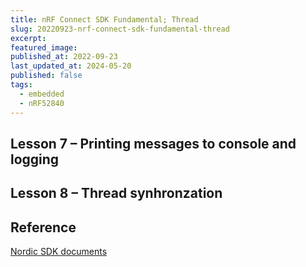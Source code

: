 ```yaml
---
title: nRF Connect SDK Fundamental; Thread
slug: 20220923-nrf-connect-sdk-fundamental-thread
excerpt:
featured_image:
published_at: 2022-09-23
last_updated_at: 2024-05-20
published: false
tags:
  - embedded
  - nRF52840
---
```


## Lesson 7 – Printing messages to console and logging

## Lesson 8 – Thread synhronzation

## Reference
[Nordic SDK documents](https://docs.nordicsemi.com/bundle/ncs-latest/page/nrf/index.html)
